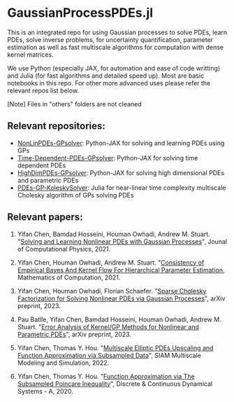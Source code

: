 # GaussianProcessPDEs.jl
This is an integrated repo for using Gaussian processes to solve PDEs, learn PDEs, solve inverse problems, for uncertainty quantification, parameter estimation as well as fast multiscale algorithms for computation with dense kernel matrices.

We use Python (especially JAX, for automation and ease of code writting) and Julia (for fast algorithms and detailed speed up). Most are basic notebooks in this repo. For other more advanced uses please refer the relevant repos list below.

[Note] Files in "others" folders are not cleaned

## Relevant repositories:
* [NonLinPDEs-GPsolver](https://github.com/yifanc96/NonLinPDEs-GPsolver): Python-JAX for solving and learning PDEs using GPs
* [Time-Dependent-PDEs-GPsolver](https://github.com/yifanc96/Time-Dependent-PDEs-GPsolver): Python-JAX for solving time dependent PDEs
* [HighDimPDEs-GPsolver](https://github.com/yifanc96/HighDimPDEs-GPsolver): Python-JAX for solving high dimensional PDEs and parametric PDEs
* [PDEs-GP-KoleskySolver](https://github.com/yifanc96/PDEs-GP-KoleskySolver): Julia for near-linear time complexity multiscale Cholesky algorithm of GPs solving PDEs

## Relevant papers:
1. Yifan Chen, Bamdad Hosseini, Houman Owhadi, Andrew M. Stuart. "[Solving and Learning Nonlinear PDEs with Gaussian Processes](https://arxiv.org/abs/2103.12959)", Jounal of Computational Physics, 2021.

2. Yifan Chen, Houman Owhadi, Andrew M. Stuart. "[Consistency of Empirical Bayes And Kernel Flow For Hierarchical Parameter Estimation](https://arxiv.org/abs/2005.11375), Mathematics of Computation, 2021.

3. Yifan Chen, Houman Owhadi, Florian Schaefer. "[Sparse Cholesky Factorization for Solving Nonlinear PDEs via Gaussian Processes](https://arxiv.org/abs/2304.01294)", arXiv preprint, 2023.

4. Pau Batlle, Yifan Chen, Bamdad Hosseini, Houman Owhadi, Andrew M. Stuart. "[Error Analysis of Kernel/GP Methods for Nonlinear and Parametric PDEs](https://arxiv.org/abs/2305.04962)", arXiv preprint, 2023.

5. Yifan Chen, Thomas Y. Hou. "[Multiscale Elliptic PDEs Upscaling and Function Approximation via Subsampled Data](https://arxiv.org/abs/2010.04199)", SIAM Multiscale Modeling and Simulation, 2022.

6. Yifan Chen, Thomas Y. Hou. "[Function Approximation via The Subsampled Poincare Inequality](https://arxiv.org/abs/1912.08173)", Discrete & Continuous Dynamical Systems - A, 2020.
